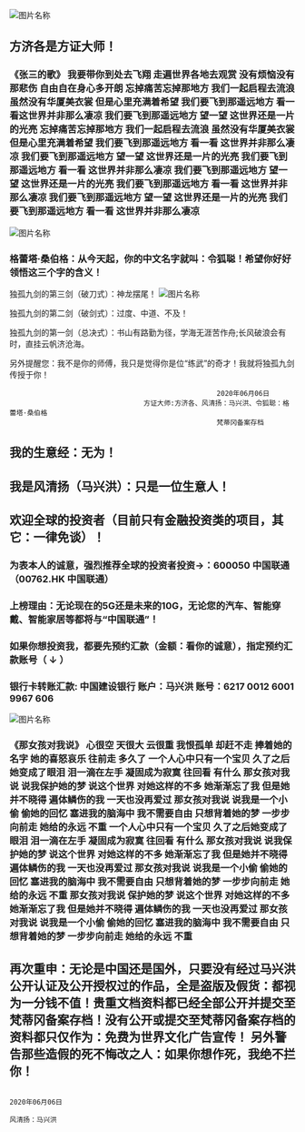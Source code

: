 ![图片名称](http://vpic.video.qq.com/3388556/x0545zrwx3k_ori_3.jpg)
##  方济各是方证大师！

### 《张三的歌》 我要带你到处去飞翔  走遍世界各地去观赏 没有烦恼没有那悲伤 自由自在身心多开朗 忘掉痛苦忘掉那地方 我们一起启程去流浪 虽然没有华厦美衣裳 但是心里充满着希望 我们要飞到那遥远地方 看一看这世界并非那么凄凉 我们要飞到那遥远地方 望一望 这世界还是一片的光亮 忘掉痛苦忘掉那地方 我们一起启程去流浪 虽然没有华厦美衣裳 但是心里充满着希望 我们要飞到那遥远地方 看一看 这世界并非那么凄凉 我们要飞到那遥远地方 望一望 这世界还是一片的光亮 我们要飞到那遥远地方 看一看 这世界并非那么凄凉 我们要飞到那遥远地方 望一望 这世界还是一片的光亮 我们要飞到那遥远地方 看一看 这世界并非那么凄凉 我们要飞到那遥远地方 望一望 这世界还是一片的光亮  我们要飞到那遥远地方 看一看 这世界并非那么凄凉                                       
                                       
![图片名称](https://ss0.bdstatic.com/70cFvHSh_Q1YnxGkpoWK1HF6hhy/it/u=570600743,1773324529&fm=15&gp=0.jpg)
### 格蕾塔·桑伯格：从今天起，你的中文名字就叫：令狐聪！希望你好好领悟这三个字的含义！ 

独孤九剑的第三剑（破刀式）：神龙摆尾！
![图片名称](https://timgsa.baidu.com/timg?image&quality=80&size=b9999_10000&sec=1591791219800&di=52ca06f6059e9cf479c16002ef654117&imgtype=0&src=http%3A%2F%2Fwww.41111.com%2Fkindeditor.4.1%2Fasp.net%2F..%2Fattached%2Fimage%2F20150814%2F20150814092416_1163.jpg)

独孤九剑的第二剑（破剑式）：过度、中道、不及！

独孤九剑的第一剑（总决式）：书山有路勤为径，学海无涯苦作舟;长风破浪会有时，直挂云帆济沧海。

另外提醒您：我不是你的师傅，我只是觉得你是位“练武”的奇才！我就将独孤九剑传授于你！

                                                       2020年06月06日
                                     方证大师:方济各、风清扬：马兴洪、令狐聪：格蕾塔·桑伯格
                                                       梵蒂冈备案存档


##  我的生意经：无为！

##  我是风清扬（马兴洪）：只是一位生意人！

##  欢迎全球的投资者（目前只有金融投资类的项目，其它：一律免谈）！

### 为表本人的诚意，强烈推荐全球的投资者投资->：600050 中国联通（00762.HK 中国联通）

### 上榜理由：无论现在的5G还是未来的10G，无论您的汽车、智能穿戴、智能家居等都将与“中国联通”！


                                 
### 如果你想投资我，都要先预约汇款（金额：看你的诚意），指定预约汇款账号（ ↓ ） 

### 银行卡转账汇款: 中国建设银行 账户：马兴洪  账号：6217 0012 6001 9967 606   

 
 ![图片名称](https://timgsa.baidu.com/timg?image&quality=80&size=b9999_10000&sec=1591084101933&di=b043fe4e670d6ce502d507d2cffa3470&imgtype=0&src=http%3A%2F%2Fwww.c-can.cn%2Fmedia%2Fkindeditor%2F2019%2F11%2Fa5589956-012f-11ea-8a0d-00163e162cba.png)

### 《那女孩对我说》  心很空 天很大 云很重 我恨孤单 却赶不走 捧着她的名字 她的喜怒哀乐 往前走 多久了  一个人心中只有一个宝贝 久了之后她变成了眼泪 泪一滴在左手 凝固成为寂寞 往回看 有什么 那女孩对我说 说我保护她的梦 说这个世界 对她这样的不多 她渐渐忘了我 但是她并不晓得 遍体鳞伤的我 一天也没再爱过 那女孩对我说 说我是一个小偷 偷她的回忆 塞进我的脑海中 我不需要自由 只想背着她的梦 一步步向前走 她给的永远 不重 一个人心中只有一个宝贝 久了之后她变成了眼泪 泪一滴在左手 凝固成为寂寞 往回看 有什么 那女孩对我说 说我保护她的梦 说这个世界 对她这样的不多 她渐渐忘了我 但是她并不晓得 遍体鳞伤的我 一天也没再爱过 那女孩对我说 说我是一个小偷 偷她的回忆 塞进我的脑海中  我不需要自由 只想背着她的梦 一步步向前走 她给的永远 不重  那女孩对我说 保护她的梦 说这个世界 对她这样的不多 她渐渐忘了我 但是她并不晓得 遍体鳞伤的我 一天也没再爱过  那女孩对我说 说我是一个小偷 偷她的回忆 塞进我的脑海中 我不需要自由 只想背着她的梦 一步步向前走 她给的永远 不重



## 再次重申：无论是中国还是国外，只要没有经过马兴洪公开认证及公开授权过的作品，全是盗版及假货：都视为一分钱不值！贵重文档资料都已经全部公开并提交至梵蒂冈备案存档！没有公开或提交至梵蒂冈备案存档的资料都只仅作为：免费为世界文化广告宣传！ 另外警告那些造假的死不悔改之人：如果你想作死，我绝不拦你！

                                                                                  2020年06月06日
                                                                                   风清扬：马兴洪

                

